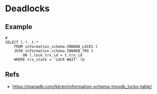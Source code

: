 # Deadlocks 

## Example 

```
#
SELECT l.*, t.*
    FROM information_schema.INNODB_LOCKS l
    JOIN information_schema.INNODB_TRX t
        ON l.lock_trx_id = t.trx_id
    WHERE trx_state = 'LOCK WAIT' \G

```

## Refs 

  * https://mariadb.com/kb/en/information-schema-innodb_locks-table/
